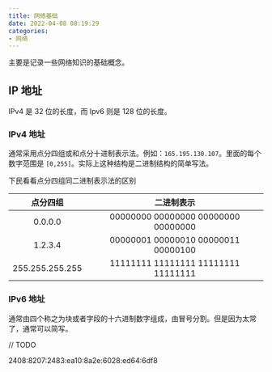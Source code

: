 ```yaml
---
title: 网络基础
date: 2022-04-08 08:19:29
categories:
- 网络
---
```


主要是记录一些网络知识的基础概念。

<!-- more -->

## IP 地址

IPv4 是 32 位的长度，而 Ipv6 则是 128 位的长度。

### IPv4 地址

通常采用点分四组或和点分十进制表示法。例如：`165.195.130.107`。里面的每个数字范围是 `[0,255]`。实际上这种结构是二进制结构的简单写法。

下民看看点分四组同二进制表示法的区别

| 点分四组 | 二进制表示 |
|:---:|:---:|
| 0.0.0.0 | 00000000 00000000 00000000 00000000 |
| 1.2.3.4 | 00000001 00000010 00000011 00000100 |
| 255.255.255.255 | 11111111 11111111 11111111 11111111 |

### IPv6 地址

通常由四个称之为块或者字段的十六进制数字组成，由冒号分割。但是因为太常了，通常可以简写。

// TODO

2408:8207:2483:ea10:8a2e:6028:ed64:6df8
